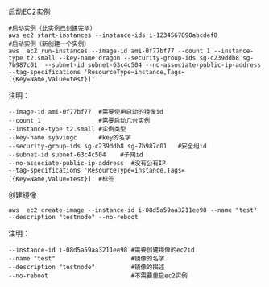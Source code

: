 # 
启动EC2实例

    #启动实例（此实例已创建完毕）
    aws ec2 start-instances --instance-ids i-1234567890abcdef0  
    #启动实例（新创建一个实例）
    aws  ec2 run-instances --image-id ami-0f77bf77 --count 1 --instance-type t2.small --key-name dragon --security-group-ids sg-c239ddb8 sg-7b987c01  --subnet-id subnet-63c4c504 --no-associate-public-ip-address --tag-specifications 'ResourceType=instance,Tags=[{Key=Name,Value=test}]'


注明：

    --image-id ami-0f77bf77  #需要使用启动的镜像id
    --count 1                #需要启动几台实例
    --instance-type t2.small #实例类型
    --key-name syavingc      #key的名字
    --security-group-ids sg-c239ddb8 sg-7b987c01   #安全组id
    --subnet-id subnet-63c4c504    #子网id
    --no-associate-public-ip-address  #没有公有IP
    --tag-specifications 'ResourceType=instance,Tags=[{Key=Name,Value=test}]' #标签


创建镜像

    aws  ec2 create-image --instance-id i-08d5a59aa3211ee98 --name "test" --description "testnode" --no-reboot

注明：
   
    --instance-id i-08d5a59aa3211ee98 #需要创建镜像的ec2id
    --name "test"                     #镜像的名字
    --description "testnode"          #镜像的描述
    --no-reboot                       #不需要重启ec2实例
    
    
